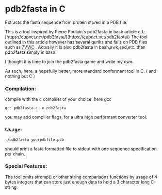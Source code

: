 # pdb2fasta in C

Extracts the fasta sequence from protein stored in a PDB file.

This is a tool inspired by Pierre Poulain's pdb2fasta in bash
article c.f.: [https://cupnet.net/pdb2fasta/](https://cupnet.net/pdb2fasta/)
The tool outlined in this article however has several quriks and fails on 
PDB files such as [7VWC](https://www.rcsb.org/structure/7VWC) . 
Actually it is also pdb2fasta in bash,awk,sed,etc. than pdb2fasta simply in bash. 

I thought it is time to join the pdb2fasta game and write my own. 

As such, here, a hopefully better, more standard conformant tool in C.
( and nothing but C ) 

### Compilation:
compile with the c compilier of your choice, here gcc
```
gcc pdb2fasta.c -o pdb2fasta
```
you may add compilier flags, for a ultra high performant
converter tool. 

### Usage:
```
./pdb2fasta yourpdbfile.pdb
```
should print a fasta formatted file to stdout
with one sequence specification per chain. 

### Special Features:
The tool omits strcmp() or other string comparisons functions
by usage of 4 bytes integers that can store just enough data 
to hold a 3 character long C-string.
